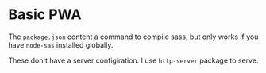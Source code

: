 # Basic PWA

The `package.json` content a command to compile sass, but only works if you have `node-sas` installed globally.

These don't have a server configiration. I use `http-server` package to serve.
